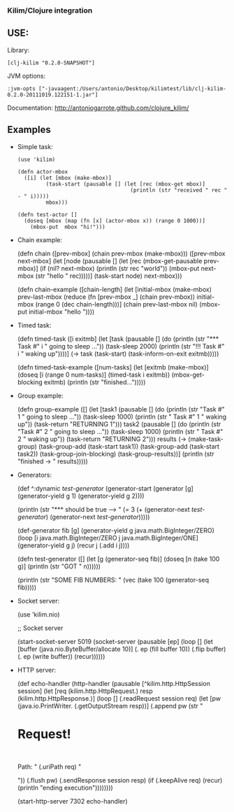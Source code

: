 ### Kilim/Clojure integration

## USE:

Library:

    [clj-kilim "0.2.0-SNAPSHOT"]

JVM options:

    :jvm-opts ["-javaagent:/Users/antonio/Desktop/kilimtest/lib/clj-kilim-0.2.0-20111019.122151-1.jar"]

Documentation: http://antoniogarrote.github.com/clojure_kilim/

## Examples

 - Simple task:

       (use 'kilim)
        
       (defn actor-mbox
         ([i] (let [mbox (make-mbox)]
                (task-start (pausable [] (let [rec (mbox-get mbox)]
                                           (println (str "received " rec " - " i)))))
                mbox)))
        
       (defn test-actor []
         (doseq [mbox (map (fn [x] (actor-mbox x)) (range 0 1000))]
           (mbox-put  mbox "hi!")))

  - Chain example:

    (defn chain
      ([prev-mbox]
         (chain prev-mbox (make-mbox)))
      ([prev-mbox next-mbox]
         (let [node (pausable []
                              (let [rec (mbox-get-pausable prev-mbox)]
                                (if (nil? next-mbox)
                                  (println (str rec "world"))
                                  (mbox-put next-mbox (str "hello " rec)))))]
           (task-start node)
           next-mbox)))
     
    (defn chain-example
      ([chain-length]
         (let [initial-mbox (make-mbox)
               prev-last-mbox (reduce (fn [prev-mbox _] (chain prev-mbox))
                                      initial-mbox
                                      (range 0 (dec chain-length)))]
           (chain prev-last-mbox nil)
           (mbox-put initial-mbox "hello "))))

  - Timed task:

    (defn timed-task
      ([i exitmb]
         (let [task (pausable [] (do (println (str "*** Task #" i " going to sleep ..."))
                                     (task-sleep 2000)
                                     (println (str "!!! Task #" i " waking up"))))]
           (-> task (task-start) (task-inform-on-exit  exitmb)))))
     
    (defn timed-task-example
      ([num-tasks]
         (let [exitmb (make-mbox)]
           (doseq [i (range 0 num-tasks)]
             (timed-task i exitmb))
           (mbox-get-blocking exitmb)
           (println (str "finished...")))))

  - Group example:

    (defn group-example
      ([]
         (let [task1 (pausable [] (do (println (str "Task #" 1 " going to sleep ..."))
                                      (task-sleep 1000)
                                      (println (str "           Task #" 1 " waking up"))
                                      (task-return "RETURNING 1")))
               task2 (pausable [] (do (println (str "Task #" 2 " going to sleep ..."))
                                      (task-sleep 1000)
                                      (println (str "           Task #" 2 " waking up"))
                                      (task-return "RETURNING 2")))
               results (-> (make-task-group)
                           (task-group-add (task-start task1))
                           (task-group-add (task-start task2))
                           (task-group-join-blocking)
                           (task-group-results))]
           (println (str "finished -> " results)))))

  - Generators:

    (def ^:dynamic *test-generator* (generator-start  (generator [g] (generator-yield g 1) (generator-yield g 2))))
     
    (println (str "*** should be true --> "
                  (= 3 (+ (generator-next *test-generator*)
                          (generator-next *test-generator*)))))
     
     
    (def-generator fib [g]
      (generator-yield g java.math.BigInteger/ZERO)
      (loop [i java.math.BigInteger/ZERO
             j java.math.BigInteger/ONE]
        (generator-yield g j)
        (recur j (.add i j))))
     
    (defn test-generator
      ([] (let [g (generator-seq fib)]
            (doseq [n (take 100 g)]
              (println (str "GOT " n))))))
     
    (println (str "SOME FIB NUMBERS: " (vec (take 100 (generator-seq fib)))))

 - Socket server:

    (use 'kilim.nio)
     
    ;; Socket server
     
    (start-socket-server 5019
                         (socket-server (pausable [ep]
                                                  (loop []
                                                    (let [buffer (java.nio.ByteBuffer/allocate 10)]
                                                      (. ep (fill buffer 10))
                                                      (.flip buffer)
                                                      (. ep (write buffer))
                                                      (recur))))))

 - HTTP server:

    (def echo-handler
      (http-handler (pausable [^kilim.http.HttpSession session]
                              (let [req (kilim.http.HttpRequest.)
                                    resp (kilim.http.HttpResponse.)]
                                (loop []
                                  (.readRequest session req)
                                  (let [pw (java.io.PrintWriter. (.getOutputStream resp))]
                                    (.append pw (str "<html><body><h1>Request!</h1> <br/> <p>Path: " (.uriPath req) "</p></body></html>"))
                                    (.flush pw)
                                    (.sendResponse session resp)
                                    (if (.keepAlive req)
                                      (recur)
                                      (println "ending execution"))))))))
     
    (start-http-server 7302  echo-handler)
